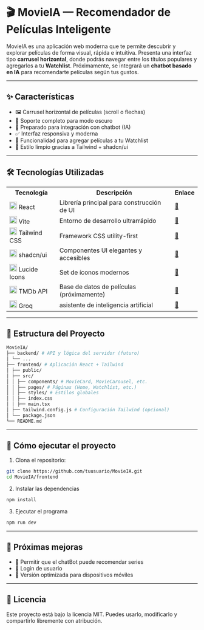 # 🎬 MovieIA — Recomendador de Películas Inteligente

MovieIA es una aplicación web moderna que te permite descubrir y explorar películas de forma visual, rápida e intuitiva. Presenta una interfaz tipo **carrusel horizontal**, donde podrás navegar entre los títulos populares y agregarlos a tu **Watchlist**. Próximamente, se integrará un **chatbot basado en IA** para recomendarte películas según tus gustos.

---

## ✨ Características

- 🖼️ Carrusel horizontal de películas (scroll o flechas)
- 🌙 Soporte completo para modo oscuro
- 🧠 Preparado para integración con chatbot (IA)
- ✅ Interfaz responsiva y moderna
- 🔖 Funcionalidad para agregar películas a tu Watchlist
- 🎨 Estilo limpio gracias a Tailwind + shadcn/ui

---

## 🛠️ Tecnologías Utilizadas

<table>
  <tr>
    <th>Tecnología</th>
    <th>Descripción</th>
    <th>Enlace</th>
  </tr>
  <tr>
    <td><img src="https://upload.wikimedia.org/wikipedia/commons/a/a7/React-icon.svg" width="20" alt="React"> React</td>
    <td>Librería principal para construcción de UI</td>
    <td><a href="https://reactjs.org/">🔗</a></td>
  </tr>
  <tr>
    <td><img src="https://vitejs.dev/logo.svg" width="20" alt="Vite"> Vite</td>
    <td>Entorno de desarrollo ultrarrápido</td>
    <td><a href="https://vitejs.dev/">🔗</a></td>
  </tr>
  <tr>
    <td><img src="https://tailwindcss.com/favicons/favicon-32x32.png" width="20" alt="Tailwind"> Tailwind CSS</td>
    <td>Framework CSS utility-first</td>
    <td><a href="https://tailwindcss.com/">🔗</a></td>
  </tr>
  <tr>
    <td><img src="https://ui.shadcn.com/favicon.ico" width="20" alt="shadcn"> shadcn/ui</td>
    <td>Componentes UI elegantes y accesibles</td>
    <td><a href="https://ui.shadcn.com/">🔗</a></td>
  </tr>
  <tr>
    <td><img src="https://lucide.dev/favicon.ico" width="20" alt="Lucide"> Lucide Icons</td>
    <td>Set de íconos modernos</td>
    <td><a href="https://lucide.dev/">🔗</a></td>
  </tr>
  <tr>
    <td><img src="https://www.themoviedb.org/favicon.ico" width="20" alt="TMDB"> TMDb API</td>
    <td>Base de datos de películas (próximamente)</td>
    <td><a href="https://www.themoviedb.org/documentation/api">🔗</a></td>
  </tr>
  <tr>
    <td><img src="https://console.groq.com/groq-circle.png" width="20" alt="Groq"> Groq</td>
    <td>asistente de inteligencia artificial</td>
    <td><a href="https://groq.com/">🔗</a></td>
  </tr>
</table>

---

## 📁 Estructura del Proyecto

```bash
MovieIA/
├── backend/ # API y lógica del servidor (futuro)
│ └── ...
├── frontend/ # Aplicación React + Tailwind
│ ├── public/
│ ├── src/
│ │ ├── components/ # MovieCard, MovieCarousel, etc.
│ │ ├── pages/ # Páginas (Home, Watchlist, etc.)
│ │ ├── styles/ # Estilos globales
│ │ ├── index.css
│ │ ├── main.tsx
│ ├── tailwind.config.js # Configuración Tailwind (opcional)
│ └── package.json
└── README.md
```

---

## 🚀 Cómo ejecutar el proyecto

1. Clona el repositorio:

```bash
git clone https://github.com/tuusuario/MovieIA.git
cd MovieIA/frontend
   ```

2. Instalar las dependencias

```bash
npm install
```

3. Ejecutar el programa

```bash
npm run dev
```

---

## 📌 Próximas mejoras

- 🤖 Permitir que el chatBot puede recomendar series
- 🔐 Login de usuario
- 📱 Versión optimizada para dispositivos móviles

---

## 📃 Licencia

Este proyecto está bajo la licencia MIT.
Puedes usarlo, modificarlo y compartirlo libremente con atribución.
